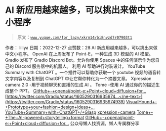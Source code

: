 # AI 新应用越来越多，可以挑出来做中文小程序

> 原文：[`www.yuque.com/for_lazy/xkrm14/bi8nvzd7r07903t1`](https://www.yuque.com/for_lazy/xkrm14/bi8nvzd7r07903t1)

<ne-p id="u69bc946e" data-lake-id="u69bc946e"><ne-text id="uf6e97e44">作者： liliya</ne-text></ne-p> <ne-p id="u618c0e3a" data-lake-id="u618c0e3a"><ne-text id="u6e8901d4">日期：2022-12-27</ne-text></ne-p> <ne-p id="u6af0d3d2" data-lake-id="u6af0d3d2"><ne-text id="u18897f2c">点赞数：</ne-text><ne-text id="uf8d153c1" ne-bold="true">28</ne-text></ne-p> <ne-hole id="u94241915" data-lake-id="u94241915"><ne-card data-card-name="hr" data-card-type="block" id="S2CYI" data-event-boundary="card"><ne-p id="ube9759a1" data-lake-id="ube9759a1"><ne-text id="ue819f259">AI 新应用越来越多，可以挑出来做中文小程序。</ne-text></ne-p> <ne-p id="ua9c2f4a4" data-lake-id="ua9c2f4a4"><ne-text id="u975a69ac">OpenAI 在上周发布了 Point-E，一种生成 3D 模型的 AI 模型。</ne-text> <ne-text id="u00e8df85">Gradio 发布了 Gradio Discord Bot。允许你使用 Spaces 中的任何演示作为您自己的 Discord 服务器中的机器人。</ne-text></ne-p> <ne-p id="u1528e3f3" data-lake-id="u1528e3f3"><ne-text id="ufe141198">利用 AI 帮助进行时装设计。</ne-text></ne-p> <ne-p id="u5920adf7" data-lake-id="u5920adf7"><ne-text id="u41339506">YouTube Summary with ChatGPT 。一个插件可以帮助你获取一个 youtube 视频的语音转文字内容以及复制到 ChatGPT 中让它帮你转化为一个摘要文章。</ne-text></ne-p> <ne-p id="ua665eae5" data-lake-id="ua665eae5"><ne-text id="uca34c1ce">Xpression camera 2.0 -用于视频聊天和直播的生成 AI 。</ne-text></ne-p> <ne-p id="u3a3b1ca2" data-lake-id="u3a3b1ca2"><ne-text id="uf327b44d">Tome -使用 AI 通过你的的描述生成整个 PPT。</ne-text></ne-p> <ne-p id="u2ff3b8b2" data-lake-id="u2ff3b8b2">[<ne-text id="u9f6dd4d1">GitHub+-+openai/point-e:+Point+cloud+diffusion+for...</ne-text>](https://github.com/openai/point-e) [<ne-text id="ua306fa97">https://twitter.com/Gradio/status/1605290316935974...</ne-text>](https://twitter.com/Gradio/status/1605290316935974939) [<ne-text id="ud3c16111">VisualHound+-+Prototype+your+fashion+design+ideas+...</ne-text>](https://visualhound.com/) [<ne-text id="u844b128d">YouTube+Summary+with+ChatGPT+/+Glasp</ne-text>](https://glasp.co/youtube-summary) [<ne-text id="u33eb6a25">xpression+camera</ne-text>](https://xpressioncamera.com/) [<ne-text id="uf61970a4">Tome+-+The+AI-powered+storytelling+format</ne-text>](https://beta.tome.app/) [<ne-text id="u076c0f76">GitHub+-+openai/point-e:+Point+cloud+diffusion+for...</ne-text>](https://github.com/openai/point-e)</ne-p> <ne-hole id="u9c56b9de" data-lake-id="u9c56b9de"><ne-card data-card-name="hr" data-card-type="block" id="zueRJ" data-event-boundary="card"><ne-p id="u30900d6a" data-lake-id="u30900d6a"><ne-text id="u7dd22d5c">公众号懒人找资源，懒人专属群分享</ne-text></ne-p></ne-card></ne-hole></ne-card></ne-hole>